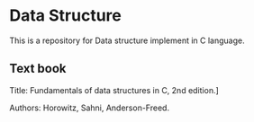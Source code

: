 # Data Structure
This is a repository for Data structure implement in C language.

## Text book

Title: Fundamentals of data structures in C, 2nd edition.]

Authors: Horowitz, Sahni, Anderson-Freed.
